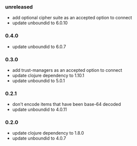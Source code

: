 ### unreleased
  * add optional cipher suite as an accepted option to connect
  * update unboundid to 6.0.10

### 0.4.0
  * update unboundid to 6.0.7

### 0.3.0
  * add trust-managers as an accepted option to connect
  * update clojure dependency to 1.10.1
  * update unboundid to 5.0.1
### 0.2.1
  * don't encode items that have been base-64 decoded
  * update unboundid to 4.0.11
### 0.2.0
  * update clojure dependency to 1.8.0
  * update unboundid to 4.0.7
